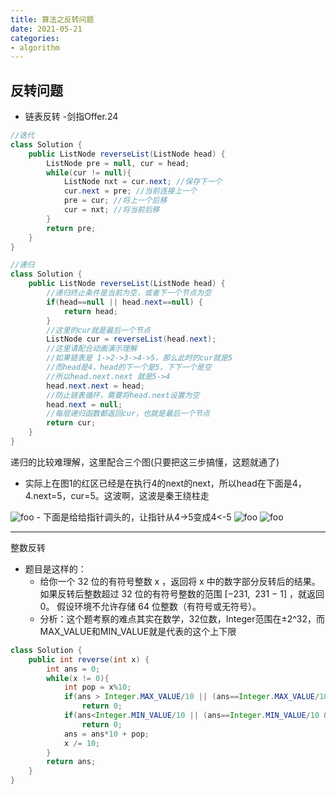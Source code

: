 ```yaml
---
title: 算法之反转问题
date: 2021-05-21
categories:
- algorithm
---
```

## 反转问题
- 链表反转 -剑指Offer.24
```java
//迭代
class Solution {
    public ListNode reverseList(ListNode head) {
        ListNode pre = null, cur = head;
        while(cur != null){
            ListNode nxt = cur.next; //保存下一个
            cur.next = pre; //当前连接上一个
            pre = cur; //将上一个后移
            cur = nxt; //将当前后移
        }
        return pre;
    }
}

//递归
class Solution {
	public ListNode reverseList(ListNode head) {
		//递归终止条件是当前为空，或者下一个节点为空
		if(head==null || head.next==null) {
			return head;
		}
		//这里的cur就是最后一个节点
		ListNode cur = reverseList(head.next);
		//这里请配合动画演示理解
		//如果链表是 1->2->3->4->5，那么此时的cur就是5
		//而head是4，head的下一个是5，下下一个是空
		//所以head.next.next 就是5->4
		head.next.next = head;
		//防止链表循环，需要将head.next设置为空
		head.next = null;
		//每层递归函数都返回cur，也就是最后一个节点
		return cur;
	}
}

```
递归的比较难理解，这里配合三个图(只要把这三步搞懂，这题就通了)
- 实际上在图1的红区已经是在执行4的next的next，所以head在下面是4，4.next=5，cur=5。这波啊，这波是秦王绕柱走
<img :src="$withBase('/img/fanzhuan-1.png')" alt="foo">
- 下面是给给指针调头的，让指针从4->5变成4<-5
<img :src="$withBase('/img/fanzhuan-2.png')" alt="foo">
<img :src="$withBase('/img/fanzhuan-3.png')" alt="foo">
  
---
整数反转
- 题目是这样的：
  - 给你一个 32 位的有符号整数 x ，返回将 x 中的数字部分反转后的结果。
  如果反转后整数超过 32 位的有符号整数的范围 [−231,  231 − 1] ，就返回 0。
  假设环境不允许存储 64 位整数（有符号或无符号）。
  - 分析：这个题考察的难点其实在数学，32位数，Integer范围在±2^32，而MAX_VALUE和MIN_VALUE就是代表的这个上下限
```java
class Solution {
    public int reverse(int x) {
        int ans = 0;
        while(x != 0){
            int pop = x%10;
            if(ans > Integer.MAX_VALUE/10 || (ans==Integer.MAX_VALUE/10 && pop>7))
                return 0;
            if(ans<Integer.MIN_VALUE/10 || (ans==Integer.MIN_VALUE/10 && pop<-8))
                return 0;
            ans = ans*10 + pop;
            x /= 10;
        }
        return ans;
    }
}
```